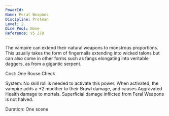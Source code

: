 ```yaml
---
PowerId: 
Name: Feral Weapons
Discipline: Protean
Level: 2
Dice Pool: None
Reference: V5 270
---
```

The vampire can extend their natural weapons to monstrous proportions. This usually takes the form of fingernails extending into wicked talons but can also come in other forms such as fangs elongating into veritable daggers, as from a gigantic serpent.   

Cost: One Rouse Check   

System: No skill roll is needed to activate this power. When activated, the vampire adds a +2 modifier to their Brawl damage, and causes Aggravated Health damage to mortals. Superficial damage inflicted from Feral Weapons is not halved.   

Duration: One scene